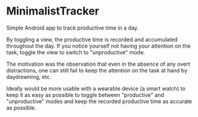 # MinimalistTracker

Simple Android app to track productive time in a day.

By toggling a view, the productive time is recorded and accumulated throughout the day. 
If you notice yourself not having your attention on the task, toggle the view to switch to "unproductive" mode.

The motivation was the observation that even in the absence of any overt distractions,
one can still fail to keep the attention on the task at hand by daydreaming, etc.

Ideally would be more usable with a wearable device (a smart watch) to keep it as easy as 
possible to toggle between "productive" and "unproductive" modes and keep the recorded productive time as accurate as possible.

